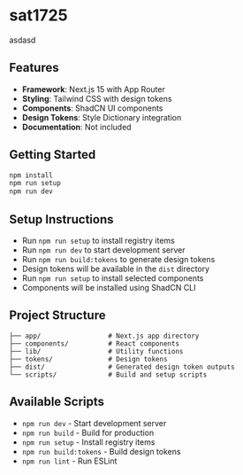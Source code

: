 # sat1725

asdasd

## Features

- **Framework**: Next.js 15 with App Router
- **Styling**: Tailwind CSS with design tokens
- **Components**: ShadCN UI components
- **Design Tokens**: Style Dictionary integration
- **Documentation**: Not included

## Getting Started

```bash
npm install
npm run setup
npm run dev
```

## Setup Instructions

- Run `npm run setup` to install registry items
- Run `npm run dev` to start development server
- Run `npm run build:tokens` to generate design tokens
- Design tokens will be available in the `dist` directory
- Run `npm run setup` to install selected components
- Components will be installed using ShadCN CLI

## Project Structure

```
├── app/                 # Next.js app directory
├── components/          # React components
├── lib/                 # Utility functions
├── tokens/              # Design tokens
├── dist/                # Generated design token outputs
└── scripts/             # Build and setup scripts
```

## Available Scripts

- `npm run dev` - Start development server
- `npm run build` - Build for production
- `npm run setup` - Install registry items
- `npm run build:tokens` - Build design tokens
- `npm run lint` - Run ESLint
